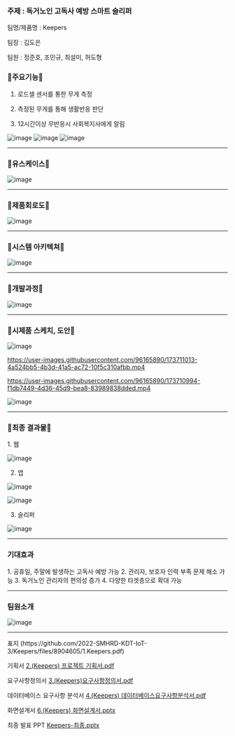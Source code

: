 <h3> 주제 : 독거노인 고독사 예방 스마트 슬리퍼</h3>

팀명/제품명 : Keepers

팀장 : 김도은

팀원 : 정준호, 조민규, 최설미, 허도형

<h3>🌼주요기능🌼</h3>

1. 로드셀 센서를 통한 무게 측정

2. 측정된 무게를 통해 생활반응 판단

3. 12시간이상 무반응시 사회복지사에게 알림

![image](https://user-images.githubusercontent.com/96165890/173709525-0cb68fc4-7b61-4a21-b93f-53ab456abc9d.png)
![image](https://user-images.githubusercontent.com/96165890/173709624-b77219e3-81ef-4dfa-9733-70f67213b812.png)
![image](https://user-images.githubusercontent.com/96165890/173709635-be21962a-a072-4a9e-90a2-a5b94f8a3c8d.png)

<hr>
<h3>🌼유스케이스🌼</h3>

![image](https://user-images.githubusercontent.com/96165890/173709671-21fe9236-9d04-48a7-abf9-22d887ff74e9.png)

<hr>
<h3>🌼제품회로도🌼</h3>

![image](https://user-images.githubusercontent.com/96165890/173710908-be7d9f18-371d-471b-bea0-64fe013bb4e3.png)

<hr>
<h3>🌼시스템 아키텍쳐🌼</h3>

![image](https://user-images.githubusercontent.com/96165890/173710099-1e2b2bc9-9639-4190-8fbe-2ce8e314e9ff.png)

<hr>
<h3>🌼개발과정🌼</h3>

![image](https://user-images.githubusercontent.com/96165890/173709936-69a2c325-1ea4-43fd-a80a-9abcc9ffccd0.png)

<hr>
<h3>🌼시제품 스케치, 도안🌼</h3>

![image](https://user-images.githubusercontent.com/96165890/173710113-47694926-ea97-431d-b88d-def3592a2936.png)



https://user-images.githubusercontent.com/96165890/173711013-4a524bb5-4b3d-41a5-ac72-10f5c310afbb.mp4


https://user-images.githubusercontent.com/96165890/173710994-f1db7449-4d36-45d9-bea8-83989838dded.mp4

![image](https://user-images.githubusercontent.com/96165890/173711567-4ac4e9ed-c419-475c-b4b1-74984af3b26f.png)



<hr>
<h3>🌼최종 결과물🌼</h3>
1. 웹

![image](https://user-images.githubusercontent.com/96165890/173710454-dc0edd34-c75e-41a6-be11-656b587796cd.png)

2. 앱

![image](https://user-images.githubusercontent.com/96165890/173710506-4fa092eb-4fce-441e-ba1f-ca7f370e4543.png)

![image](https://user-images.githubusercontent.com/96165890/173710518-3858f5f4-0488-40f9-9cde-b825e53e1bf4.png)

3. 슬리퍼

![image](https://user-images.githubusercontent.com/96165890/173711521-f6831b7d-bba2-48d6-9cc5-d2ca8f52f358.png)



<hr>
<h3> 기대효과 </h3>
1. 공휴일, 주말에 발생하는 고독사 예방 가능
2. 관리자, 보호자 인력 부족 문제 해소 가능
3. 독거노인 관리자의 편의성 증가
4. 다양한 타겟층으로 확대 가능

<hr>
<h3>팀원소개</h3>

![image](https://user-images.githubusercontent.com/96165890/173710036-0c0da25d-86b0-4036-9ca6-47d7cb4cdba2.png)


<hr>
표지
(https://github.com/2022-SMHRD-KDT-IoT-3/Keepers/files/8904605/1.Keepers.pdf)

기획서
[2.(Keepers) 프로젝트 기획서.pdf](https://github.com/2022-SMHRD-KDT-IoT-3/Keepers/files/8904607/2.Keepers.pdf)

요구사항정의서
[3.(Keepers)요구사항정의서.pdf](https://github.com/2022-SMHRD-KDT-IoT-3/Keepers/files/8904613/3.Keepers.pdf)

데이터베이스 요구사항 분석서
[4.(Keepers) 데이터베이스요구사항분석서.pdf](https://github.com/2022-SMHRD-KDT-IoT-3/Keepers/files/8904614/4.Keepers.pdf)

화면설계서
[6.(Keepers) 화면설계서.pptx](https://github.com/2022-SMHRD-KDT-IoT-3/Keepers/files/8904615/6.Keepers.pptx)

최종 발표 PPT
[Keepers-최종.pptx](https://github.com/2022-SMHRD-KDT-IoT-3/Keepers/files/8904594/Keepers-.pptx)

